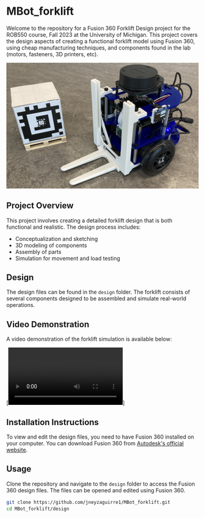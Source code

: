 # MBot_forklift
Welcome to the repository for a Fusion 360 Forklift Design project for the ROB550 course, Fall 2023 at the University of Michigan. This project covers the design aspects of creating a functional forklift model using Fusion 360, using cheap manufacturing techniques, and components found in the lab (motors, fasteners, 3D printers, etc).

![Forklift Design Preview](/media/forklift-design-preview.jpg)

## Project Overview
This project involves creating a detailed forklift design that is both functional and realistic. The design process includes:

- Conceptualization and sketching
- 3D modeling of components
- Assembly of parts
- Simulation for movement and load testing

## Design
The design files can be found in the `design` folder. The forklift consists of several components designed to be assembled and simulate real-world operations.

## Video Demonstration
A video demonstration of the forklift simulation is available below:

[![Forklift Video Demonstration](/media/video_.mp4)]

## Installation Instructions
To view and edit the design files, you need to have Fusion 360 installed on your computer. You can download Fusion 360 from [Autodesk's official website](https://www.autodesk.com/products/fusion-360/overview).

## Usage
Clone the repository and navigate to the `design` folder to access the Fusion 360 design files. The files can be opened and edited using Fusion 360.

```sh
git clone https://github.com/jneyzaguirre1/MBot_forklift.git
cd MBot_forklift/design
```

